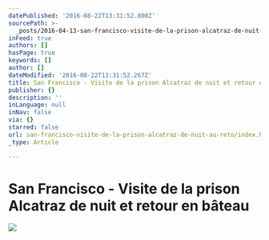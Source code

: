 ```yaml
---
datePublished: '2016-08-22T13:31:52.800Z'
sourcePath: >-
  _posts/2016-04-13-san-francisco-visite-de-la-prison-alcatraz-de-nuit-au-reto.md
inFeed: true
authors: []
hasPage: true
keywords: []
author: []
dateModified: '2016-08-22T13:31:52.267Z'
title: San Francisco - Visite de la prison Alcatraz de nuit et retour en bâteau
publisher: {}
description: ''
inLanguage: null
inNav: false
via: {}
starred: false
url: san-francisco-visite-de-la-prison-alcatraz-de-nuit-au-reto/index.html
_type: Article

---
```

# San Francisco - Visite de la prison Alcatraz de nuit et retour en bâteau
![](https://the-grid-user-content.s3-us-west-2.amazonaws.com/104dfa1c-775a-41ab-b6b0-de1603b6dcf3.png)
